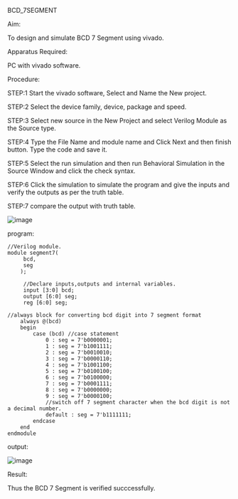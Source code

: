 BCD_7SEGMENT

Aim:

To design and simulate BCD 7 Segment using vivado.

Apparatus Required:

PC with vivado software.

Procedure:

STEP:1 Start the vivado software, Select and Name the New project.

STEP:2 Select the device family, device, package and speed.

STEP:3 Select new source in the New Project and select Verilog Module as the Source type.

STEP:4 Type the File Name and module name and Click Next and then finish button. Type the code and save it.

STEP:5 Select the run simulation and then run Behavioral Simulation in the Source Window and click the check syntax.

STEP:6 Click the simulation to simulate the program and give the inputs and verify the outputs as per the truth table.

STEP:7 compare the output with truth table.

![image](https://github.com/kristipatishivani/BCD_7SEGMENT/assets/161432255/f44fd5b2-5ae0-4b3f-be05-552582d80b65)

program:
```
//Verilog module.
module segment7(
     bcd,
     seg
    );
     
     //Declare inputs,outputs and internal variables.
     input [3:0] bcd;
     output [6:0] seg;
     reg [6:0] seg;

//always block for converting bcd digit into 7 segment format
    always @(bcd)
    begin
        case (bcd) //case statement
            0 : seg = 7'b0000001;
            1 : seg = 7'b1001111;
            2 : seg = 7'b0010010;
            3 : seg = 7'b0000110;
            4 : seg = 7'b1001100;
            5 : seg = 7'b0100100;
            6 : seg = 7'b0100000;
            7 : seg = 7'b0001111;
            8 : seg = 7'b0000000;
            9 : seg = 7'b0000100;
            //switch off 7 segment character when the bcd digit is not a decimal number.
            default : seg = 7'b1111111; 
        endcase
    end
endmodule
```

output:

![image](https://github.com/kristipatishivani/BCD_7SEGMENT/assets/161432255/d3942ae3-2458-409f-974a-8bbd2ee4e432)

Result:

Thus the BCD 7 Segment is verified succcessfully.

